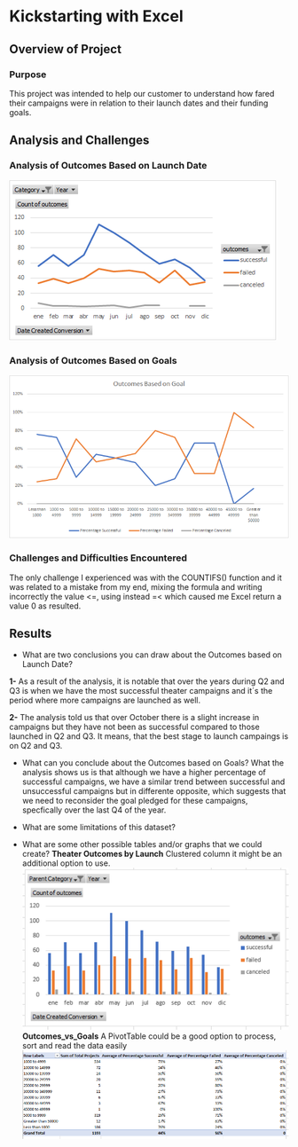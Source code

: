 # Kickstarting with Excel

## Overview of Project

### Purpose

This project was intended to help our customer to understand how fared their campaigns were in relation to their launch dates and their funding goals.

## Analysis and Challenges

### Analysis of Outcomes Based on Launch Date
![Theater_Outcomes_vs_Launch](https://github.com/Kenovy/Kickstarter-analysis/blob/main/Resources/Theater_Outcomes_vs_Launch.png)
### Analysis of Outcomes Based on Goals
![Outcomes_vs_Goals](https://github.com/Kenovy/Kickstarter-analysis/blob/main/Resources/Outcomes_vs_Goals.png)
### Challenges and Difficulties Encountered
The only challenge I experienced was with the COUNTIFS() function and it was related to a mistake from my end, mixing the formula and writing incorrectly the value <=, using instead =< which caused me Excel return a value 0 as resulted. 
## Results

- What are two conclusions you can draw about the Outcomes based on Launch Date?

**1-** As a result of the analysis, it is notable that over the years during Q2 and Q3 is when we have the most successful theater campaigns and it´s the period where more campaigns are launched as well.

**2-** The analysis told us that over October there is a slight increase in campaigns but they have not been as successful compared to those launched in Q2 and Q3. It means, that the best stage to launch campaings is on Q2 and Q3. 

- What can you conclude about the Outcomes based on Goals?
What the analysis shows us is that although we have a higher percentage of successful campaigns, we have a similar trend between successful and unsuccessful campaigns but in differente opposite, which suggests that we need to reconsider the goal pledged for these campaigns, specfically over the last Q4 of the year.

- What are some limitations of this dataset?

- What are some other possible tables and/or graphs that we could create?
**Theater Outcomes by Launch** Clustered column it might be an additional option to use. 
![Theater_Outcomes_vs_Launch_AdditionalOption](https://github.com/Kenovy/Kickstarter-analysis/blob/main/Theater_Outcomes_vs_Launch_AdditionalOption.png)
**Outcomes_vs_Goals** A PivotTable could be a good option to process, sort and read the data easily 
![Outcomes_vs_Goals_AdditionalOption](https://github.com/Kenovy/Kickstarter-analysis/blob/main/Outcomes_vs_Goals_AdditionalOption.png)
